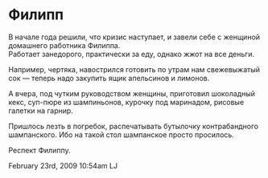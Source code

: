 # Филипп

В начале года решили, что кризис наступает, и завели себе с женщиной
домашнего работника Филиппа.  
Работает занедорого, практически за еду, однако жжот на все деньги.

Например, чертяка, навострился готовить по утрам нам свежевыжатый сок —
теперь надо закупить ящик апельсинов и лимонов.

А вчера, под чутким руководством женщины, приготовил шоколадный кекс,
суп-пюре из шампиньонов, курочку под маринадом, рисовые галетки на
гарнир.

Пришлось лезть в погребок, распечатывать бутылочку контрабандного
шампанского. Ибо на такой стол шампанское просто просилось.

Респект Филиппу.

<span id="timestamp"> February 23rd, 2009 10:54am </span> <span
class="tag">LJ</span>
